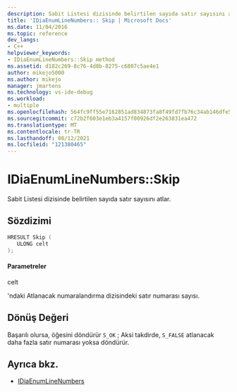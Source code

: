 ```yaml
---
description: Sabit Listesi dizisinde belirtilen sayıda satır sayısını atlar.
title: 'IDiaEnumLineNumbers:: Skip | Microsoft Docs'
ms.date: 11/04/2016
ms.topic: reference
dev_langs:
- C++
helpviewer_keywords:
- IDiaEnumLineNumbers::Skip method
ms.assetid: d182c269-8c76-4d8b-8275-c6807c5ae4e1
author: mikejo5000
ms.author: mikejo
manager: jmartens
ms.technology: vs-ide-debug
ms.workload:
- multiple
ms.openlocfilehash: 564fc9ff55e7162851ad834873fa8f49fd7fb76c34ab146dfe5d77af4f44e69c
ms.sourcegitcommit: c72b2f603e1eb3a4157f00926df2e263831ea472
ms.translationtype: MT
ms.contentlocale: tr-TR
ms.lasthandoff: 08/12/2021
ms.locfileid: "121380465"
---
```

# <a name="idiaenumlinenumbersskip"></a>IDiaEnumLineNumbers::Skip
Sabit Listesi dizisinde belirtilen sayıda satır sayısını atlar.

## <a name="syntax"></a>Sözdizimi

```C++
HRESULT Skip ( 
   ULONG celt
);
```

#### <a name="parameters"></a>Parametreler
 celt

'ndaki Atlanacak numaralandırma dizisindeki satır numarası sayısı.

## <a name="return-value"></a>Dönüş Değeri
 Başarılı olursa, öğesini döndürür `S_OK` ; Aksi takdirde, `S_FALSE` atlanacak daha fazla satır numarası yoksa döndürür.

## <a name="see-also"></a>Ayrıca bkz.
- [IDiaEnumLineNumbers](../../debugger/debug-interface-access/idiaenumlinenumbers.md)
